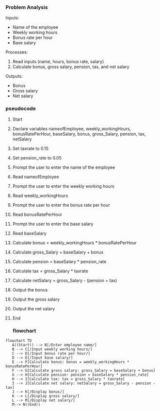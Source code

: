 ### Problem Analysis

Inputs:
- Name of the employee
- Weekly working hours
- Bonus rate per hour
- Base salary

Processes:
1. Read inputs (name, hours, bonus rate, salary)
2. Calculate bonus, gross salary, pension, tax, and net salary

Outputs:
- Bonus
- Gross salary
- Net salary
### pseudocode


1. Start
2. Declare variables nameofEmployee, weekly_workingHours, bonusRatePerHour, baseSalary, bonus, gross_Salary, pension, tax, netSalary
3. Set taxrate to 0.15
4. Set pension_rate to 0.05
5. Prompt the user to enter the name of the employee
6. Read nameofEmployee
7. Prompt the user to enter the weekly working hours
8. Read weekly_workingHours
9. Prompt the user to enter the bonus rate per hour
10. Read bonusRatePerHour
11. Prompt the user to enter the base salary
12. Read baseSalary
13. Calculate bonus = weekly_workingHours * bonusRatePerHour
14. Calculate gross_Salary = baseSalary + bonus
15. Calculate pension = baseSalary * pension_rate
16. Calculate tax = gross_Salary * taxrate
17. Calculate netSalary = gross_Salary - (pension + tax)
18. Output the bonus
19. Output the gross salary
20. Output the net salary
21. End

     ###  flowchart

 ```mermaid
flowchart TD
    A((Start)) --> B[/Enter employee name/]
    B --> C[/Input weekly working hours/]
    C --> D[/Input bonus rate per hour/]
    D --> E[/Input base salary/]
    E --> F[Calculate bonus: bonus = weekly_workingHours * bonusRatePerHour]
    F --> G[Calculate gross salary: gross_Salary = baseSalary + bonus]
    G --> H[Calculate pension: pension = baseSalary * pension_rate]
    H --> I[Calculate tax: tax = gross_Salary * taxrate]
    I --> J[Calculate net salary: netSalary = gross_Salary - pension -tax]
    J --> K[/Display bonus/]
    K --> L[/Display gross salary/]
    L --> M[/Display net salary/]
    M--> N((End))

